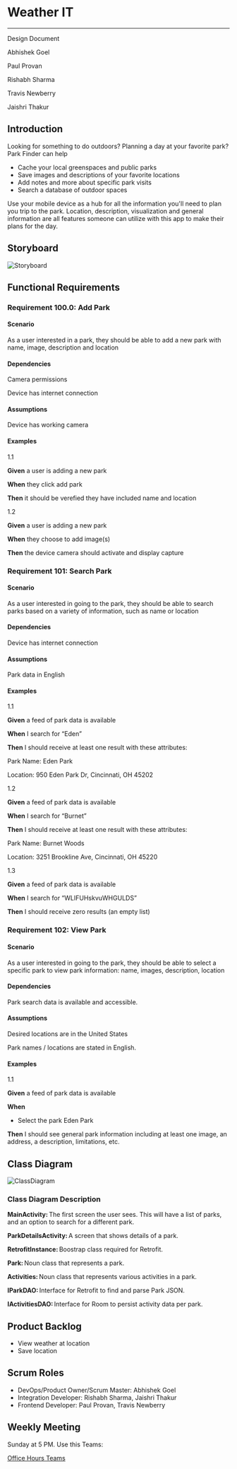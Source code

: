 # Weather IT

---

Design Document

Abhishek Goel

Paul Provan

Rishabh Sharma

Travis Newberry

Jaishri Thakur

## Introduction

Looking for something to do outdoors? Planning a day at your favorite park? Park Finder can help

- Cache your local greenspaces and public parks
- Save images and descriptions of your favorite locations
- Add notes and more about specific park visits
- Search a database of outdoor spaces

Use your mobile device as a hub for all the information you'll need to plan you trip to the park. Location, description, visualization and general information are all features someone can utilize with this app to make their plans for the day.

## Storyboard

![Storyboard](https://github.com/phamrina/Park-Finder/blob/main/phone.PNG)

## Functional Requirements

### Requirement 100.0: Add Park

#### Scenario

As a user interested in a park, they should be able to add a new park with name, image, description and location  

#### Dependencies

Camera permissions

Device has internet connection

#### Assumptions

Device has working camera

#### Examples

1.1  

**Given** a user is adding a new park 

**When**  they click add park  

**Then** it should be verefied they have included name and location

1.2

**Given** a user is adding a new park 

**When** they choose to add image(s)

**Then** the device camera should activate and display capture 

### Requirement 101: Search Park

#### Scenario

As a user interested in going to the park, they should be able to search parks based on a variety of information, such as name or location

#### Dependencies

Device has internet connection

#### Assumptions

Park data in English

#### Examples

1.1  

**Given** a feed of park data is available  

**When**  I search for “Eden”  

**Then** I should receive at least one result with these attributes:  

Park Name: Eden Park

Location: 950 Eden Park Dr, Cincinnati, OH 45202

1.2

**Given** a feed of park data is available  

**When** I search for “Burnet”  

**Then** I should receive at least one result with these attributes:   

Park Name: Burnet Woods

Location: 3251 Brookline Ave, Cincinnati, OH 45220

1.3 

**Given** a feed of park data is available  

**When** I search for “WLIFUHskvuWHGULDS”  

**Then** I should receive zero results (an empty list)

### Requirement 102: View Park

#### Scenario

As a user interested in going to the park, they should be able to select a specific park to view park information: name, images, description, location

#### Dependencies

Park search data is available and accessible.  

#### Assumptions

Desired locations are in the United States 

Park names / locations are stated in English.  

#### Examples  

1.1

**Given** a feed of park data is available  

**When**  

-	Select the park Eden Park

**Then** I should see general park information including at least one image, an address, a description, limitations, etc.

## Class Diagram

![ClassDiagram](https://github.com/phamrina/Park-Finder/blob/main/Class%20Diagram%20(parkfinder).png)

### Class Diagram Description

**MainActivity:** The first screen the user sees. This will have a list of parks, and an option to search for a different park. 

**ParkDetailsActivity:** A screen that shows details of a park. 

**RetrofitInstance:** Boostrap class required for Retrofit. 

**Park:** Noun class that represents a park. 

**Activities:** Noun class that represents various activities in a park. 

**IParkDAO:** Interface for Retrofit to find and parse Park JSON. 

**IActivitiesDAO:** Interface for Room to persist activity data per park. 

## Product Backlog

- View weather at location
- Save location

## Scrum Roles

- DevOps/Product Owner/Scrum Master: Abhishek Goel
- Integration Developer: Rishabh Sharma, Jaishri Thakur
- Frontend Developer: Paul Provan, Travis Newberry

## Weekly Meeting

Sunday at 5 PM.  Use this Teams:

[Office Hours Teams](https://teams.microsoft.com/l/meetup-join/19%3ameeting_NzYwYzQ3ZGEtNDkzNS00ZTU4LWEzYWItY2UwNzM3YzZkMzJh%40thread.v2/0?context=%7b%22Tid%22%3a%22f5222e6c-5fc6-48eb-8f03-73db18203b63%22%2c%22Oid%22%3a%225e43e7e5-c6e8-44a8-8867-fdf93cf9d11c%22%7d)
